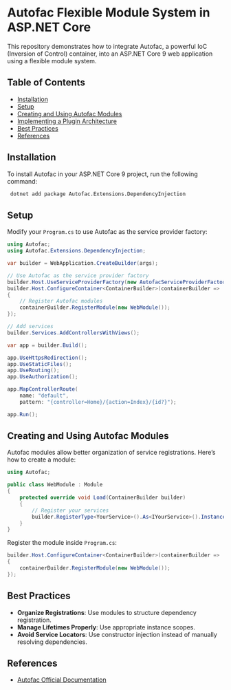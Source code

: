 # Autofac Flexible Module System in ASP.NET Core

This repository demonstrates how to integrate Autofac, a powerful IoC (Inversion of Control) container, into an ASP.NET Core 9 web application using a flexible module system.

## Table of Contents
- [Installation](#installation)
- [Setup](#setup)
- [Creating and Using Autofac Modules](#creating-and-using-autofac-modules)
- [Implementing a Plugin Architecture](#implementing-a-plugin-architecture)
- [Best Practices](#best-practices)
- [References](#references)

## Installation

To install Autofac in your ASP.NET Core 9 project, run the following command:

```sh
 dotnet add package Autofac.Extensions.DependencyInjection
```

## Setup

Modify your `Program.cs` to use Autofac as the service provider factory:

```csharp
using Autofac;
using Autofac.Extensions.DependencyInjection;

var builder = WebApplication.CreateBuilder(args);

// Use Autofac as the service provider factory
builder.Host.UseServiceProviderFactory(new AutofacServiceProviderFactory());
builder.Host.ConfigureContainer<ContainerBuilder>(containerBuilder =>
{
    // Register Autofac modules
    containerBuilder.RegisterModule(new WebModule());
});

// Add services
builder.Services.AddControllersWithViews();

var app = builder.Build();

app.UseHttpsRedirection();
app.UseStaticFiles();
app.UseRouting();
app.UseAuthorization();

app.MapControllerRoute(
    name: "default",
    pattern: "{controller=Home}/{action=Index}/{id?}");

app.Run();
```

## Creating and Using Autofac Modules

Autofac modules allow better organization of service registrations. Here’s how to create a module:

```csharp
using Autofac;

public class WebModule : Module
{
    protected override void Load(ContainerBuilder builder)
    {
        // Register your services
        builder.RegisterType<YourService>().As<IYourService>().InstancePerLifetimeScope();
    }
}
```

Register the module inside `Program.cs`:

```csharp
builder.Host.ConfigureContainer<ContainerBuilder>(containerBuilder =>
{
    containerBuilder.RegisterModule(new WebModule());
});
```
## Best Practices

- **Organize Registrations**: Use modules to structure dependency registration.
- **Manage Lifetimes Properly**: Use appropriate instance scopes.
- **Avoid Service Locators**: Use constructor injection instead of manually resolving dependencies.

## References

- [Autofac Official Documentation](https://docs.autofac.org/en/stable/integration/aspnetcore.html)


